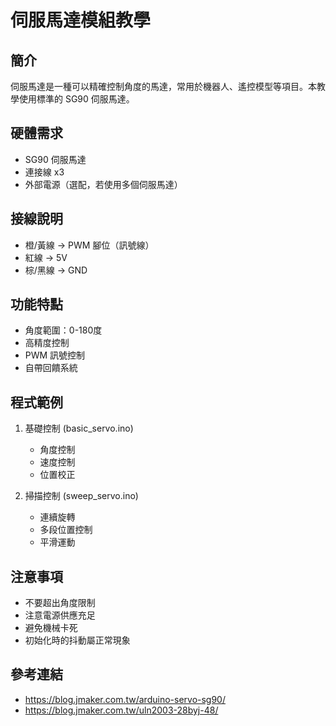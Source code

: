 # 伺服馬達模組教學

## 簡介
伺服馬達是一種可以精確控制角度的馬達，常用於機器人、遙控模型等項目。本教學使用標準的 SG90 伺服馬達。

## 硬體需求
- SG90 伺服馬達
- 連接線 x3
- 外部電源（選配，若使用多個伺服馬達）

## 接線說明
- 橙/黃線 -> PWM 腳位（訊號線）
- 紅線 -> 5V
- 棕/黑線 -> GND

## 功能特點
- 角度範圍：0-180度
- 高精度控制
- PWM 訊號控制
- 自帶回饋系統

## 程式範例
1. 基礎控制 (basic_servo.ino)
   - 角度控制
   - 速度控制
   - 位置校正

2. 掃描控制 (sweep_servo.ino)
   - 連續旋轉
   - 多段位置控制
   - 平滑運動

## 注意事項
- 不要超出角度限制
- 注意電源供應充足
- 避免機械卡死
- 初始化時的抖動屬正常現象

## 參考連結
- https://blog.jmaker.com.tw/arduino-servo-sg90/
- https://blog.jmaker.com.tw/uln2003-28byj-48/